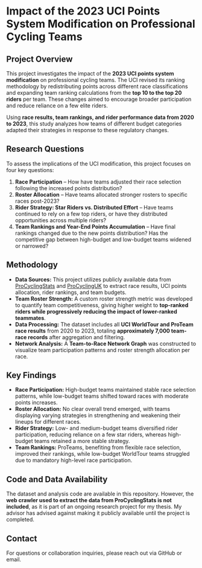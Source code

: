# **Impact of the 2023 UCI Points System Modification on Professional Cycling Teams**

## **Project Overview**
This project investigates the impact of the **2023 UCI points system modification** on professional cycling teams. The UCI revised its ranking methodology by redistributing points across different race classifications and expanding team ranking calculations from the **top 10 to the top 20 riders** per team. These changes aimed to encourage broader participation and reduce reliance on a few elite riders.

Using **race results, team rankings, and rider performance data from 2020 to 2023**, this study analyzes how teams of different budget categories adapted their strategies in response to these regulatory changes.

## **Research Questions**
To assess the implications of the UCI modification, this project focuses on four key questions:

1. **Race Participation** – How have teams adjusted their race selection following the increased points distribution?  
2. **Roster Allocation** – Have teams allocated stronger rosters to specific races post-2023?  
3. **Rider Strategy: Star Riders vs. Distributed Effort** – Have teams continued to rely on a few top riders, or have they distributed opportunities across multiple riders?  
4. **Team Rankings and Year-End Points Accumulation** – Have final rankings changed due to the new points distribution? Has the competitive gap between high-budget and low-budget teams widened or narrowed?  

## **Methodology**
- **Data Sources:** This project utilizes publicly available data from [ProCyclingStats](https://www.procyclingstats.com/) and [ProCyclingUK](https://www.procyclinguk.com/) to extract race results, UCI points allocation, rider rankings, and team budgets.
- **Team Roster Strength:** A custom roster strength metric was developed to quantify team competitiveness, giving higher weight to **top-ranked riders while progressively reducing the impact of lower-ranked teammates**.
- **Data Processing:** The dataset includes all **UCI WorldTour and ProTeam race results** from 2020 to 2023, totaling **approximately 7,000 team-race records** after aggregation and filtering.
- **Network Analysis:** A **Team-to-Race Network Graph** was constructed to visualize team participation patterns and roster strength allocation per race.

## **Key Findings**
- **Race Participation:** High-budget teams maintained stable race selection patterns, while low-budget teams shifted toward races with moderate points increases.
- **Roster Allocation:** No clear overall trend emerged, with teams displaying varying strategies in strengthening and weakening their lineups for different races.
- **Rider Strategy:** Low- and medium-budget teams diversified rider participation, reducing reliance on a few star riders, whereas high-budget teams retained a more stable strategy.
- **Team Rankings:** ProTeams, benefiting from flexible race selection, improved their rankings, while low-budget WorldTour teams struggled due to mandatory high-level race participation.

## **Code and Data Availability**
The dataset and analysis code are available in this repository. However, the **web crawler used to extract the data from ProCyclingStats is not included**, as it is part of an ongoing research project for my thesis. My advisor has advised against making it publicly available until the project is completed.

## **Contact**
For questions or collaboration inquiries, please reach out via GitHub or email.
